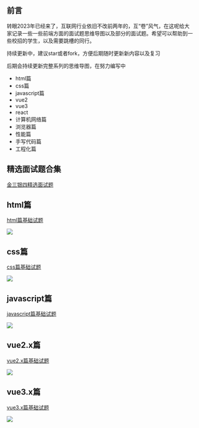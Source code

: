 ## 前言

转眼2023年已经来了，互联网行业依旧不改前两年的，互“卷”风气，在这呢给大家记录一些一些前端方面的面试题思维导图以及部分的面试题。希望可以帮助到一些校招的学生，以及需要跳槽的同行。

持续更新中，建议star或者fork，方便后期随时更新新内容以及复习

后期会持续更新完整系列的思维导图，在努力编写中

 - html篇
 - css篇
 - javascript篇
 - vue2
 - vue3
 - react
 - 计算机网络篇
 - 浏览器篇
 - 性能篇
 - 手写代码篇
 - 工程化篇

## 精选面试题合集

[金三银四精选面试题](https://github.com/haojiey/Interview-planning/blob/main/%E9%9D%A2%E8%AF%95%E9%A2%98%E7%B2%BE%E9%80%89%E9%9B%86%E5%90%88/%E9%87%91%E4%B8%89%E9%93%B6%E5%9B%9B.md)


## html篇

[html篇基础试题](https://github.com/haojiey/Interview-planning/blob/main/html%E7%AF%87/html.md)

![](https://github.com/haojiey/Interview-planning/blob/main/html篇/html.jpg)

## css篇

[css篇基础试题](https://github.com/haojiey/Interview-planning/blob/main/css%E7%AF%87/css.md)

![](https://github.com/haojiey/Interview-planning/blob/main/css篇/css.jpg)

## javascript篇

[javascript篇基础试题](https://github.com/haojiey/Interview-planning/blob/main/JavaScript%E7%AF%87/javascript.md)

![](https://github.com/haojiey/Interview-planning/blob/main/JavaScript%E7%AF%87/javascript.jpg)


## vue2.x篇

[vue2.x篇基础试题](https://github.com/haojiey/Interview-planning/blob/main/vue2.x%E7%AF%87/vue2.md)

![](https://github.com/haojiey/Interview-planning/blob/main/vue2.x%E7%AF%87/vue2.jpg)

## vue3.x篇

[vue3.x篇基础试题](https://github.com/haojiey/Interview-planning/blob/main/vue3.x%E7%AF%87/vue3.md)

![](https://github.com/haojiey/Interview-planning/blob/main/vue3.x%E7%AF%87/vue3.jpg)





